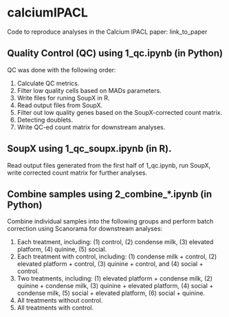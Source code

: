 # calciumIPACL
Code to reproduce analyses in the Calcium IPACL paper: link_to_paper

## Quality Control (QC) using 1_qc.ipynb (in Python)

QC was done with the following order:
1. Calculate QC metrics.
2. Filter low quality cells based on MADs parameters.
3. Write files for runing SoupX in R.
4. Read output files from SoupX.
5. Filter out low quality genes based on the SoupX-corrected count matrix.
6. Detecting doublets.
7. Write QC-ed count matrix for downstream analyses.


## SoupX using 1_qc_soupx.ipynb (in R).

Read output files generated from the first half of 1_qc.ipynb, run SoupX, write corrected count matrix for further analyses.

## Combine samples using 2_combine_*.ipynb (in Python)
Combine individual samples into the following groups and perform batch correction using Scanorama for downstream analyses:
1. Each treatment, including: (1) control, (2) condense milk, (3) elevated platform, (4) quinine, (5) social.
2. Each treatment with control, including: (1) condense milk + control, (2) elevated platform + control, (3) quinine + control, and (4) social + control.
3. Two treatments, including: (1) elevated platform + condense milk, (2) quinine + condense milk, (3) quinine + elevated platform, (4) social + condense milk, (5) social + elevated platform, (6) social + quinine.
4. All treatments without control.
5. All treatments with control.
